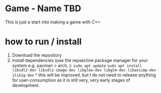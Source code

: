 # Game - Name TBD
This is just a start into making a game with C++

# how to run / install
1. Download the repository
2. install dependencies (use the repsective package manager for your system e.g. pacman > arch, ):
`sudo apt update`
`sudo apt install libsdl2-dev libsdl2-image-dev libglew-dev libglm-dev libassimp-dev zlib1g-dev`
^ this will be improved, but I do not need to release anything for user-consumption as it is still very, very early stages of development.

